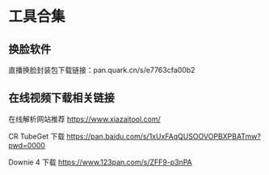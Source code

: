 # 工具合集

## 换脸软件
直播换脸封装包下载链接：pan.quark.cn/s/e7763cfa00b2

## 在线视频下载相关链接

在线解析网站推荐 https://www.xiazaitool.com/

CR TubeGet 下载 https://pan.baidu.com/s/1xUxFAqQUSOOVOPBXPBATmw?pwd=0000

Downie 4 下载 https://www.123pan.com/s/ZFF9-p3nPA
